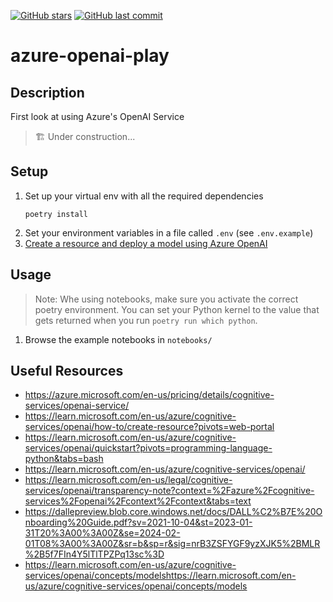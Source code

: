 [![GitHub stars](https://img.shields.io/github/stars/ruankie/azure-openai-play)](https://github.com/ruankie/azure-openai-play/stargazers)
[![GitHub last commit](https://img.shields.io/github/last-commit/ruankie/azure-openai-play)](https://github.com/ruankie/azure-openai-play/commits/main)

# azure-openai-play

## Description

First look at using Azure's OpenAI Service

> 🏗️ Under construction...

## Setup
1. Set up your virtual env with all the required dependencies
    ```shell
    poetry install
    ```
2. Set your environment variables in a file called `.env` (see `.env.example`)
3. [Create a resource and deploy a model using Azure OpenAI](https://learn.microsoft.com/en-us/azure/cognitive-services/openai/how-to/create-resource?pivots=web-portal)

## Usage

> Note: Whe using notebooks, make sure you activate the correct poetry environment. You can set your Python kernel to the value that gets returned when you run `poetry run which python`.

1. Browse the example notebooks in `notebooks/`

## Useful Resources
- https://azure.microsoft.com/en-us/pricing/details/cognitive-services/openai-service/
- https://learn.microsoft.com/en-us/azure/cognitive-services/openai/how-to/create-resource?pivots=web-portal
- https://learn.microsoft.com/en-us/azure/cognitive-services/openai/quickstart?pivots=programming-language-python&tabs=bash
- https://learn.microsoft.com/en-us/azure/cognitive-services/openai/
- https://learn.microsoft.com/en-us/legal/cognitive-services/openai/transparency-note?context=%2Fazure%2Fcognitive-services%2Fopenai%2Fcontext%2Fcontext&tabs=text
- https://dallepreview.blob.core.windows.net/docs/DALL%C2%B7E%20Onboarding%20Guide.pdf?sv=2021-10-04&st=2023-01-31T20%3A00%3A00Z&se=2024-02-01T08%3A00%3A00Z&sr=b&sp=r&sig=nrB3ZSFYGF9yzXJK5%2BMLR%2B5f7FIn4Y5lTlTPZPq13sc%3D
- https://learn.microsoft.com/en-us/azure/cognitive-services/openai/concepts/modelshttps://learn.microsoft.com/en-us/azure/cognitive-services/openai/concepts/models